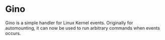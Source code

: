 <h1>Gino</h1>
Gino is a simple handler for Linux Kernel events. Originally for 
automounting, it can now be used to run arbitrary commands when events
occurs.

